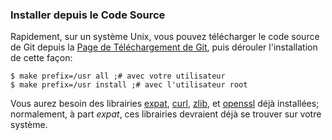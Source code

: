 ### Installer depuis le Code Source ###

Rapidement, sur un système Unix, vous pouvez télécharger le code source de Git
depuis la [Page de Téléchargement de Git][], puis
dérouler l'installation de cette façon:

    $ make prefix=/usr all ;# avec votre utilisateur
    $ make prefix=/usr install ;# avec l'utilisateur root

Vous aurez besoin des librairies [expat][], [curl][], [zlib][], et [openssl][]
déjà installées; normalement, à part *expat*, ces librairies devraient déjà
se trouver sur votre système.

[Page de Téléchargement de Git]:  http://git-scm.com/download
[expat]:                          http://expat.sourceforge.net/
[curl]:                           http://curl.linux-mirror.org
[zlib]:                           http://www.zlib.net
[openssl]:                        http://www.openssl.org